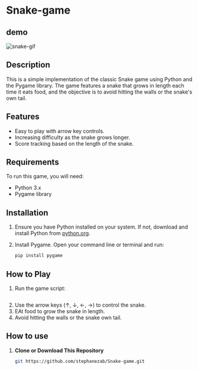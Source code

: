 # Snake-game
## demo
![snake-gif](https://github.com/stephanezab/Snake-game/assets/75401897/74b9d40a-6a82-4f0a-afd7-1bc00629a989)

## Description 

This is a simple implementation of the classic Snake game using Python and the Pygame library. The game features a snake that grows in length each time it eats food, and the objective is to avoid hitting the walls or the snake's own tail.

## Features

- Easy to play with arrow key controls.
- Increasing difficulty as the snake grows longer.
- Score tracking based on the length of the snake.

## Requirements

To run this game, you will need:

- Python 3.x
- Pygame library

## Installation

1. Ensure you have Python installed on your system. If not, download and install Python from [python.org](https://www.python.org/downloads/).
2. Install Pygame. Open your command line or terminal and run:

   ```bash
   pip install pygame

## How to Play

1. Run the game script:
```python snake_game.py
```
2. Use the arrow keys (↑, ↓, ←, →) to control the snake.
3. EAt food to grow the snake in length.
4. Avoid hitting the walls or the snake own tail.

## How to use

1. **Clone or Download This Repository**
    ```bash
    git https://github.com/stephanezab/Snake-game.git
    ```

